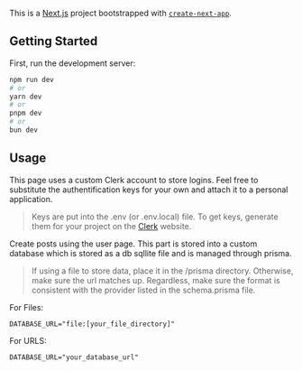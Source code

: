 This is a [Next.js](https://nextjs.org/) project bootstrapped with [`create-next-app`](https://github.com/vercel/next.js/tree/canary/packages/create-next-app).

## Getting Started

First, run the development server:

```bash
npm run dev
# or
yarn dev
# or
pnpm dev
# or
bun dev
```

## Usage

This page uses a custom Clerk account to store logins. Feel free to substitute the authentification keys for your own and attach it to a personal application.
> Keys are put into the .env (or .env.local) file. To get keys, generate them for your project on the [Clerk](https://clerk.com/) website.

Create posts using the user page. This part is stored into a custom database which is stored as a db sqllite file and is managed through prisma.
> If using a file to store data, place it in the /prisma directory. Otherwise, make sure the url matches up. Regardless, make sure the format is consistent with the provider listed in the schema.prisma file.

For Files:

`DATABASE_URL="file:[your_file_directory]"`

For URLS:

`DATABASE_URL="your_database_url"`
